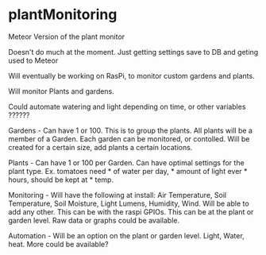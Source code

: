 # plantMonitoring
Meteor Version of the plant monitor

Doesn't do much at the moment. Just getting settings save to DB and geting used to Meteor

Will eventually be working on RasPi, to monitor custom gardens and plants.


Will monitor Plants and gardens.

Could automate watering and light depending on time, or other variables ??????

Gardens - Can have 1 or 100. This is to group the plants. All plants will be a member of a Garden. Each garden can be monitored,
or contolled. Will be created for a certain size, add plants a certain locations.

Plants - Can have 1 or 100 per Garden. Can have optimal settings for the plant type.
Ex. tomatoes need * of water per day, * amount of light ever * hours, should be kept at * temp.


Monitoring - Will have the following at install: Air Temperature,  Soil Temperature, Soil Moisture, 
Light Lumens, Humidity, Wind. Will be able to add any other. This can be with the raspi GPIOs. 
This can be at the plant or garden level.
Raw data or graphs could be available.

Automation - Will be an option on the plant or garden level. Light, Water, heat. More could be available?
